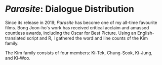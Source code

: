# _Parasite_: Dialogue Distribution

Since its release in 2019, _Parasite_ has become one of my all-time favourite films. Bong Joon-ho's work has received critical acclaim and amassed countless awards, including the Oscar for Best Picture. Using an English-translated script and R, I gathered the word and line counts of the Kim family.

The Kim family consists of four members: Ki-Tek, Chung-Sook, Ki-Jung, and Ki-Woo.